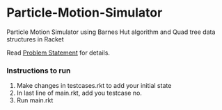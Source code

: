 # Particle-Motion-Simulator
Particle Motion Simulator using Barnes Hut algorithm and Quad tree data structures in Racket

Read [Problem Statement](./Problem.pdf) for details.

### Instructions to run
1. Make changes in testcases.rkt to add your initial state
2. In last line of main.rkt, add you testcase no.
3.  Run main.rkt 